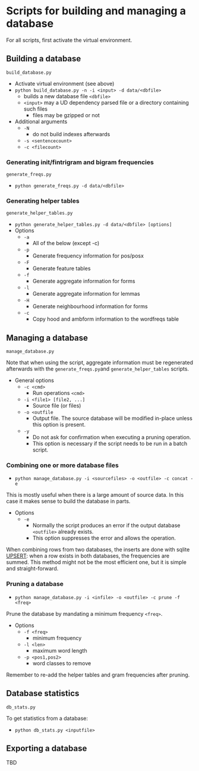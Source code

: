 # Scripts for building and managing a database

For all scripts, first activate the virtual environment.

## Building a database

`build_database.py`

- Activate virtual environment (see above)
- `python build_database.py -n -i <input> -d data/<dbfile>`
  - builds a new database file `<dbfile>`
  - `<input>` may a UD dependency parsed file or a directory containing such files
    - files may be gzipped or not
- Additional arguments
  - `-N`
    - do not build indexes afterwards
  - `-s <sentencecount>`
  - `-c <filecount>`

### Generating init/fintrigram and bigram frequencies
`generate_freqs.py`

 - `python generate_freqs.py -d data/<dbfile>`

### Generating helper tables

`generate_helper_tables.py`

 - `python generate_helper_tables.py -d data/<dbfile> [options]`
 - Options
   - `-a`
     - All of the below (except -c)
   - `-p`
     - Generate frequency information for pos/posx
   - `-F`
     - Generate feature tables
   - `-f`
     - Generate aggregate information for forms
   - `-l`
     - Generate aggregate information for lemmas
   - `-H`
     - Generate neighbourhood information for forms
   - `-c`
     - Copy hood and ambform information to the wordfreqs table

## Managing a database

`manage_database.py`

Note that when using the script, aggregate information must be regenerated afterwards with the `generate_freqs.py`and `generate_helper_tables` scripts.

 - General options
   - `-c <cmd>`
     - Run operations `<cmd>`
   - `-i <file1> [file2, ...]`
     - Source file (or files)
   - `-o <outfile`
     - Output file. The source database will be modified in-place unless this option is present.
   - `-y`
     - Do not ask for confirmation when executing a pruning operation.
     - This option is necessary if the script needs to be run in a batch script.

### Combining one or more database files

 - `python manage_database.py -i <sourcefiles> -o <outfile> -c concat -e`

This is mostly useful when there is a large amount of source data. In this case it makes sense to build the database in parts. 

 - Options
   - `-e`
     - Normally the script produces an error if the output database `<outfile>` already exists.
     - This option suppresses the error and allows the operation.

When combining rows from two databases, the inserts are done with sqlite [UPSERT](https://www.sqlite.org/lang_UPSERT.html): when a row exists in both databases, the frequencies are summed.
This method might not be the most efficient one, but it is simple and straight-forward.

### Pruning a database

 - `python manage_database.py -i <infile> -o <outfile> -c prune -f <freq>`

Prune the database by mandating a minimum frequency `<freq>`.

 - Options
   - `-f <freq>`
     - minimum frequency
   - `-l <len>`
     - maximum word length 
   - `-p <pos1,pos2>`
     - word classes to remove

Remember to re-add the helper tables and gram frequencies after pruning.

## Database statistics

`db_stats.py`

To get statistics from a database:
 - `python db_stats.py <inputfile>`

## Exporting a database

TBD

